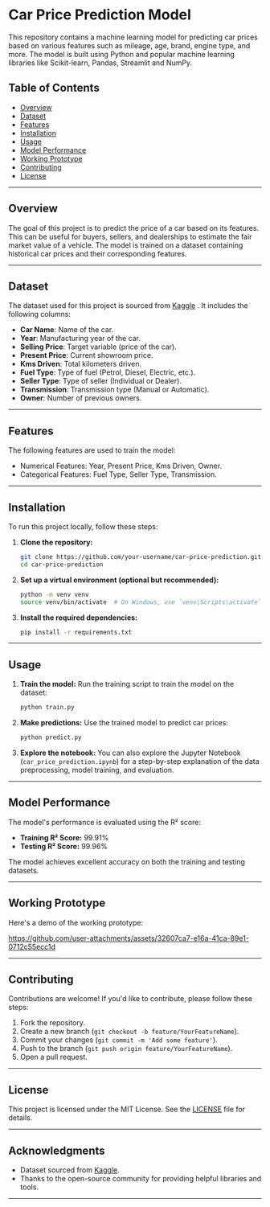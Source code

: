 # Car Price Prediction Model

This repository contains a machine learning model for predicting car prices based on various features such as mileage, age, brand, engine type, and more. The model is built using Python and popular machine learning libraries like Scikit-learn, Pandas, Streamlit and NumPy.

## Table of Contents
- [Overview](#overview)
- [Dataset](#dataset)
- [Features](#features)
- [Installation](#installation)
- [Usage](#usage)
- [Model Performance](#model-performance)
- [Working Prototype](#working-prototype)
- [Contributing](#contributing)
- [License](#license)

---

## Overview
The goal of this project is to predict the price of a car based on its features. This can be useful for buyers, sellers, and dealerships to estimate the fair market value of a vehicle. The model is trained on a dataset containing historical car prices and their corresponding features.

---

## Dataset
The dataset used for this project is sourced from [Kaggle](https://www.kaggle.com/) . It includes the following columns:
- **Car Name**: Name of the car.
- **Year**: Manufacturing year of the car.
- **Selling Price**: Target variable (price of the car).
- **Present Price**: Current showroom price.
- **Kms Driven**: Total kilometers driven.
- **Fuel Type**: Type of fuel (Petrol, Diesel, Electric, etc.).
- **Seller Type**: Type of seller (Individual or Dealer).
- **Transmission**: Transmission type (Manual or Automatic).
- **Owner**: Number of previous owners.

---

## Features
The following features are used to train the model:
- Numerical Features: Year, Present Price, Kms Driven, Owner.
- Categorical Features: Fuel Type, Seller Type, Transmission.

---

## Installation
To run this project locally, follow these steps:

1. **Clone the repository:**
   ```bash
   git clone https://github.com/your-username/car-price-prediction.git
   cd car-price-prediction
   ```

2. **Set up a virtual environment (optional but recommended):**
   ```bash
   python -m venv venv
   source venv/bin/activate  # On Windows, use `venv\Scripts\activate`
   ```

3. **Install the required dependencies:**
   ```bash
   pip install -r requirements.txt
   ```

---

## Usage
1. **Train the model:**
   Run the training script to train the model on the dataset:
   ```bash
   python train.py
   ```

2. **Make predictions:**
   Use the trained model to predict car prices:
   ```bash
   python predict.py
   ```

3. **Explore the notebook:**
   You can also explore the Jupyter Notebook (`car_price_prediction.ipynb`) for a step-by-step explanation of the data preprocessing, model training, and evaluation.

---

## Model Performance
The model's performance is evaluated using the R² score:
- **Training R² Score:** 99.91%
- **Testing R² Score:** 99.96%

The model achieves excellent accuracy on both the training and testing datasets.

---

## Working Prototype
Here's a demo of the working prototype:





https://github.com/user-attachments/assets/32607ca7-e16a-41ca-89e1-0712c55ecc1d



---

## Contributing
Contributions are welcome! If you'd like to contribute, please follow these steps:
1. Fork the repository.
2. Create a new branch (`git checkout -b feature/YourFeatureName`).
3. Commit your changes (`git commit -m 'Add some feature'`).
4. Push to the branch (`git push origin feature/YourFeatureName`).
5. Open a pull request.

---

## License
This project is licensed under the MIT License. See the [LICENSE](LICENSE) file for details.

---

## Acknowledgments
- Dataset sourced from [Kaggle](https://www.kaggle.com/).
- Thanks to the open-source community for providing helpful libraries and tools.

---
